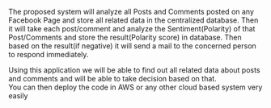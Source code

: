The proposed system will analyze all Posts and Comments posted on any Facebook Page and store all related data in the centralized database. 
Then it will take each post/comment and analyze the Sentiment(Polarity) of that Post/Comments and store the result(Polarity score) in database. 
Then based on the result(if negative) it will send a mail to the concerned person to respond immediately.  

Using this application we will be able to find out all related data about posts and comments and will be able to take decision based on that.  
You can then deploy the code in AWS or any other cloud based system very easily
